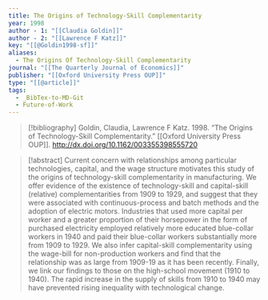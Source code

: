```yaml
---
title: The Origins of Technology-Skill Complementarity
year: 1998
author - 1: "[[Claudia Goldin]]"
author - 2: "[[Lawrence F Katz]]"
key: "[[@Goldin1998-sf]]"
aliases:
  - The Origins Of Technology-Skill Complementarity
journal: "[[The Quarterly Journal of Economics]]"
publisher: "[[Oxford University Press OUP]]"
type: "[[@article]]"
tags:
  - _BibTex-to-MD-Git
  - Future-of-Work
---
```


> [!bibliography]
> Goldin, Claudia, Lawrence F Katz. 1998. “The Origins of Technology-Skill Complementarity.” [[Oxford University Press OUP]]. http://dx.doi.org/10.1162/003355398555720

> [!abstract]
> Current concern with relationships among particular technologies, capital, and the wage structure motivates this study of the origins of technology-skill complementarity in manufacturing. We offer evidence of the existence of technology-skill and capital-skill (relative) complementarities from 1909 to 1929, and suggest that they were associated with continuous-process and batch methods and the adoption of electric motors. Industries that used more capital per worker and a greater proportion of their horsepower in the form of purchased electricity employed relatively more educated blue-collar workers in 1940 and paid their blue-collar workers substantially more from 1909 to 1929. We also infer capital-skill complementarity using the wage-bill for non-production workers and find that the relationship was as large from 1909-19 as it has been recently. Finally, we link our findings to those on the high-school movement (1910 to 1940). The rapid increase in the supply of skills from 1910 to 1940 may have prevented rising inequality with technological change.